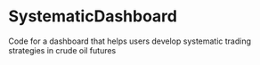 # SystematicDashboard
Code for a dashboard that helps users develop systematic trading strategies in crude oil futures

